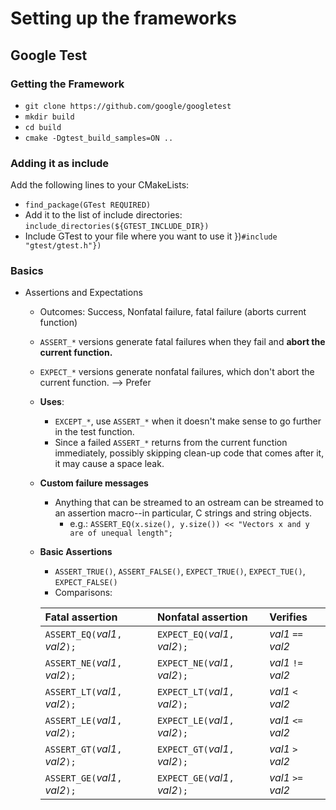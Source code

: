 # Setting up the frameworks

## Google Test
### Getting the Framework
- ```git clone https://github.com/google/googletest```
- ```mkdir build```
- ```cd build```
- ```cmake -Dgtest_build_samples=ON ..```

### Adding it as include
Add the following lines to your CMakeLists:
- ```find_package(GTest REQUIRED)```
- Add it to the list of include directories: ```include_directories(${GTEST_INCLUDE_DIR})```
- Include GTest to your file where you want to use it })```#include "gtest/gtest.h"})```

### Basics
- Assertions and Expectations
  - Outcomes: Success, Nonfatal failure, fatal failure (aborts current function)
  - ```ASSERT_*``` versions generate fatal failures when they fail and **abort the current function.**
  - ```EXPECT_*``` versions generate nonfatal failures, which don't abort the current function. --> Prefer
  - **Uses**:
    - ```EXCEPT_*```, use ```ASSERT_*``` when it doesn't make sense to go further in the test function.
    - Since a failed ```ASSERT_*``` returns from the current function immediately, possibly skipping clean-up code that comes after it, it may cause a space leak.
  - **Custom failure messages**
    - Anything that can be streamed to an ostream can be streamed to an assertion macro--in particular, C strings and string objects.
      - e.g.: ```ASSERT_EQ(x.size(), y.size()) << "Vectors x and y are of unequal length";```
  - **Basic Assertions**
    - ```ASSERT_TRUE()```, ```ASSERT_FALSE()```, ```EXPECT_TRUE()```, ```EXPECT_TUE()```, ```EXPECT_FALSE()```
    - Comparisons:

    | **Fatal assertion** | **Nonfatal assertion** | **Verifies** |
    |:--------------------|:-----------------------|:-------------|
    |`ASSERT_EQ(`_val1_`, `_val2_`);`|`EXPECT_EQ(`_val1_`, `_val2_`);`| _val1_ `==` _val2_ |
    |`ASSERT_NE(`_val1_`, `_val2_`);`|`EXPECT_NE(`_val1_`, `_val2_`);`| _val1_ `!=` _val2_ |
    |`ASSERT_LT(`_val1_`, `_val2_`);`|`EXPECT_LT(`_val1_`, `_val2_`);`| _val1_ `<` _val2_ |
    |`ASSERT_LE(`_val1_`, `_val2_`);`|`EXPECT_LE(`_val1_`, `_val2_`);`| _val1_ `<=` _val2_ |
    |`ASSERT_GT(`_val1_`, `_val2_`);`|`EXPECT_GT(`_val1_`, `_val2_`);`| _val1_ `>` _val2_ |
    |`ASSERT_GE(`_val1_`, `_val2_`);`|`EXPECT_GE(`_val1_`, `_val2_`);`| _val1_ `>=` _val2_ |
